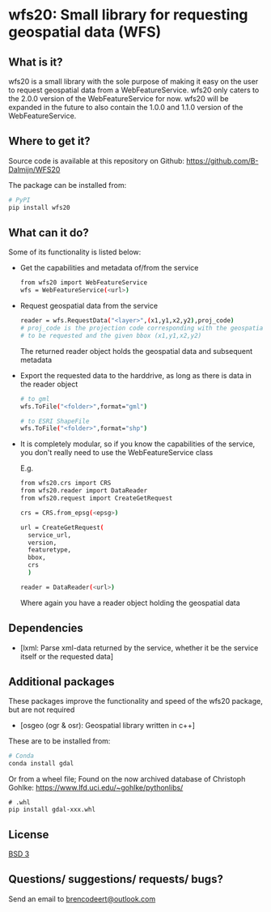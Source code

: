 # wfs20: Small library for requesting geospatial data (WFS)

## What is it?
wfs20 is a small library with the sole purpose of making it easy
on the user to request geospatial data from a WebFeatureService.
wfs20 only caters to the 2.0.0 version of the WebFeatureService 
for now. wfs20 will be expanded in the future to also contain the
1.0.0 and 1.1.0 version of the WebFeatureService.

## Where to get it?
Source code is available at this repository on Github:
https://github.com/B-Dalmijn/WFS20

The package can be installed from:

```sh
# PyPI
pip install wfs20
```

## What can it do?
Some of its functionality is listed below:

  - Get the capabilities and metadata of/from the service

    ```sh
    from wfs20 import WebFeatureService
    wfs = WebFeatureService(<url>)
    ```

  - Request geospatial data from the service

    ```sh
    reader = wfs.RequestData("<layer>",(x1,y1,x2,y2),proj_code)
    # proj_code is the projection code corresponding with the geospatial data
    # to be requested and the given bbox (x1,y1,x2,y2)
    ```

    The returned reader object holds the geospatial data and 
    subsequent metadata

  - Export the requested data to the harddrive, as long as there is 
    data in the reader object

    ```sh
    # to gml
    wfs.ToFile("<folder>",format="gml")
    ```

    ```sh
    # to ESRI ShapeFile
    wfs.ToFile("<folder>",format="shp")
    ```

  - It is completely modular, so if you know the capabilities of the service,
    you don't really need to use the WebFeatureService class

    E.g.

    ```sh
    from wfs20.crs import CRS
    from wfs20.reader import DataReader
    from wfs20.request import CreateGetRequest

    crs = CRS.from_epsg(<epsg>)

    url = CreateGetRequest(
      service_url,
      version,
      featuretype,
      bbox,
      crs
      )

    reader = DataReader(<url>)
    ```

    Where again you have a reader object holding the geospatial data

## Dependencies
  - [lxml: Parse xml-data returned by the service, whether it be the service itself or the requested data]

## Additional packages
These packages improve the functionality and speed of the wfs20 package, but are not required
  - [osgeo (ogr & osr): Geospatial library written in c++]

These are to be installed from:

```sh
# Conda
conda install gdal
```

Or from a wheel file; Found on the now archived database of Christoph Gohlke: 
https://www.lfd.uci.edu/~gohlke/pythonlibs/

```
# .whl
pip install gdal-xxx.whl
```

## License
[BSD 3](LICENSE.txt)

## Questions/ suggestions/ requests/ bugs?
Send an email to brencodeert@outlook.com